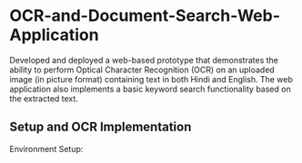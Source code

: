 # OCR-and-Document-Search-Web-Application
Developed and deployed  a web-based prototype that demonstrates the ability to perform Optical Character Recognition (OCR) on an uploaded image (in picture format) containing text in both Hindi and English. The web application also implements a basic keyword search functionality based on the extracted text.

## Setup and OCR Implementation
Environment Setup:
